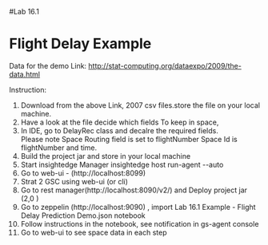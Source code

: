 #Lab 16.1

# Flight Delay Example

Data for the demo
Link:  http://stat-computing.org/dataexpo/2009/the-data.html

Instruction:
1. Download from the above Link, 2007 csv files.store the file on your local machine.
2. Have a look at the file decide which fields To keep in space,
3. In IDE, go to DelayRec class and decalre the required fields.  
   Please note Space Routing field is set to flightNumber
   Space Id is flightNumber and time. 
4. Build the project jar and store in your local machine
2. Start insightedge Manager 
    insightedge host run-agent --auto    
3. Go to web-ui - (http://localhost:8099)
4. Strat 2 GSC using web-ui (or cli)
6. Go to rest manager(http://localhost:8090/v2/) and Deploy project jar (2,0 )
7. Go to zeppelin (http://localhost:9090) , import Lab 16.1 Example - Flight Delay Prediction Demo.json notebook 
8. Follow instructions in the notebook, see notification in gs-agent console
9. Go to web-ui to see space data in each step



